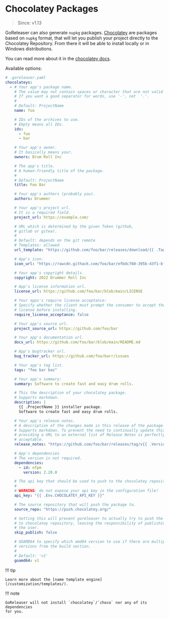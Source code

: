 # Chocolatey Packages

> Since: v1.13

GoReleaser can also generate `nupkg` packages.
[Chocolatey](http://chocolatey.org/) are packages based on `nupkg` format, that
will let you publish your project directly to the Chocolatey Repository. From
there it will be able to install locally or in Windows distributions.

You can read more about it in the [chocolatey docs](https://docs.chocolatey.org/).

Available options:

```yaml
# .goreleaser.yaml
chocolateys:
  - # Your app's package name.
    # The value may not contain spaces or character that are not valid for a URL.
    # If you want a good separator for words, use '-', not  '.'.
    #
    # Default: ProjectName
    name: foo

    # IDs of the archives to use.
    # Empty means all IDs.
    ids:
      - foo
      - bar

    # Your app's owner.
    # It basically means your.
    owners: Drum Roll Inc

    # The app's title.
    # A human-friendly title of the package.
    #
    # Default: ProjectName
    title: Foo Bar

    # Your app's authors (probably you).
    authors: Drummer

    # Your app's project url.
    # It is a required field.
    project_url: https://example.com/

    # URL which is determined by the given Token (github,
    # gitlab or gitea).
    #
    # Default: depends on the git remote
    # Templates: allowed
    url_template: "https://github.com/foo/bar/releases/download/{{ .Tag }}/{{ .ArtifactName }}"

    # App's icon.
    icon_url: "https://rawcdn.githack.com/foo/bar/efbdc760-395b-43f1-bf69-ba25c374d473/icon.png"

    # Your app's copyright details.
    copyright: 2022 Drummer Roll Inc

    # App's license information url.
    license_url: https://github.com/foo/bar/blob/main/LICENSE

    # Your apps's require license acceptance:
    # Specify whether the client must prompt the consumer to accept the package
    # license before installing.
    require_license_acceptance: false

    # Your app's source url.
    project_source_url: https://github.com/foo/bar

    # Your app's documentation url.
    docs_url: https://github.com/foo/bar/blob/main/README.md

    # App's bugtracker url.
    bug_tracker_url: https://github.com/foo/barr/issues

    # Your app's tag list.
    tags: "foo bar baz"

    # Your app's summary:
    summary: Software to create fast and easy drum rolls.

    # This the description of your chocolatey package.
    # Supports markdown.
    description: |
      {{ .ProjectName }} installer package.
      Software to create fast and easy drum rolls.

    # Your app's release notes.
    # A description of the changes made in this release of the package.
    # Supports markdown. To prevent the need to continually update this field,
    # providing a URL to an external list of Release Notes is perfectly
    # acceptable.
    release_notes: "https://github.com/foo/bar/releases/tag/v{{ .Version }}"

    # App's dependencies
    # The version is not required.
    dependencies:
      - id: nfpm
        version: 2.20.0

    # The api key that should be used to push to the chocolatey repository.
    #
    # WARNING: do not expose your api key in the configuration file!
    api_key: "{{ .Env.CHOCOLATEY_API_KEY }}"

    # The source repository that will push the package to.
    source_repo: "https://push.chocolatey.org/"

    # Setting this will prevent goreleaser to actually try to push the package
    # to chocolatey repository, leaving the responsibility of publishing it to
    # the user.
    skip_publish: false

    # GOAMD64 to specify which amd64 version to use if there are multiple
    # versions from the build section.
    #
    # Default: 'v1'
    goamd64: v1
```

!!! tip

    Learn more about the [name template engine](/customization/templates/).

!!! note

    GoReleaser will not install `chocolatey`/`choco` nor any of its dependencies
    for you.
